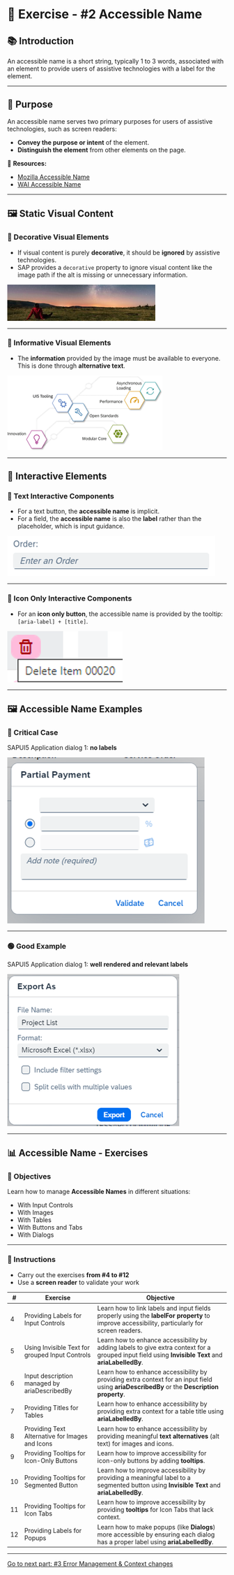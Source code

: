 
# 📝 Exercise - #2 Accessible Name

## 📚 Introduction

An accessible name is a short string, typically 1 to 3 words, associated with an element to provide users of assistive technologies with a label for the element.

---

## 🎯 Purpose

An accessible name serves two primary purposes for users of assistive technologies, such as screen readers:

- **Convey the purpose or intent** of the element.
- **Distinguish the element** from other elements on the page.

🔗 **Resources:**
- [Mozilla Accessible Name](https://developer.mozilla.org/en-US/docs/Web/Accessibility/ARIA/Attributes/aria-label)
- [WAI Accessible Name](https://www.w3.org/WAI/WCAG21/Techniques/general/G208)

---

## 🖼️ Static Visual Content

### 🔹 Decorative Visual Elements

- If visual content is purely **decorative**, it should be **ignored** by assistive technologies.
- SAP provides a `decorative` property to ignore visual content like the image path if the alt is missing or unnecessary information.

![Decorative Example](./images/decorative_image.jpg)

---

### 🔹 Informative Visual Elements

- The **information** provided by the image must be available to everyone. This is done through **alternative text**.

![Informative Example](./images/informative_image.png)

---

## 🔧 Interactive Elements

### 🔹 Text Interactive Components

- For a text button, the **accessible name** is implicit.
- For a field, the **accessible name** is also the **label** rather than the placeholder, which is input guidance.

![Input Field Example](./images/input_field.png)

---

### 🔹 Icon Only Interactive Components

- For an **icon only button**, the accessible name is provided by the tooltip: `[aria-label] + [title]`.

![Delete Button Icon](./images/delete_button_icon.png)

---

## 🖼️ Accessible Name Examples

### 🔴 Critical Case

SAPUI5 Application dialog 1: **no labels**

![Critical Case](./images/critical_case.png)

---

### 🟢 Good Example

SAPUI5 Application dialog 1: **well rendered and relevant labels**

![Good Example](./images/good_example.png)

---

## 📊 Accessible Name - Exercises

### 🎯 Objectives

Learn how to manage **Accessible Names** in different situations:

- With Input Controls
- With Images
- With Tables
- With Buttons and Tabs
- With Dialogs

---

### 📝 Instructions
- Carry out the exercises **from #4 to #12**
- Use a **screen reader** to validate your work


| # | Exercise | Objective |
|---|----------|-----------|
| 4 | Providing Labels for Input Controls | Learn how to link labels and input fields properly using the **labelFor property** to improve accessibility, particularly for screen readers. |
| 5 | Using Invisible Text for grouped Input Controls | Learn how to enhance accessibility by adding labels to give extra context for a grouped input field using **Invisible Text** and **ariaLabelledBy**. |
| 6 | Input description managed by ariaDescribedBy | Learn how to enhance accessibility by providing extra context for an input field using **ariaDescribedBy** or the **Description property**. |
| 7 | Providing Titles for Tables | Learn how to enhance accessibility by providing extra context for a table title using **ariaLabelledBy**. |
| 8 | Providing Text Alternative for Images and Icons | Learn how to enhance accessibility by providing meaningful **text alternatives** (alt text) for images and icons. |
| 9 | Providing Tooltips for Icon-Only Buttons | Learn how to improve accessibility for icon-only buttons by adding **tooltips**. |
| 10 | Providing Tooltips for Segmented Button | Learn how to improve accessibility by providing a meaningful label to a segmented button using **Invisible Text** and **ariaLabelledBy**. |
| 11 | Providing Tooltips for Icon Tabs | Learn how to improve accessibility by providing **tooltips** for Icon Tabs that lack context. |
| 12 | Providing Labels for Popups | Learn how to make popups (like **Dialogs**) more accessible by ensuring each dialog has a proper label using **ariaLabelledBy**. |

---

[Go to next part: #3 Error Management & Context changes](error_management_context_changes.md)